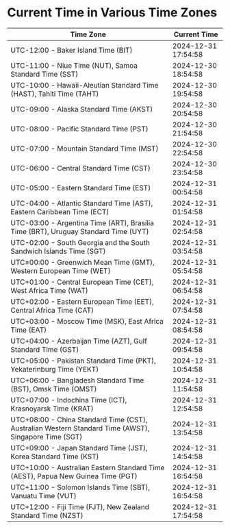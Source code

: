 # Current Time in Various Time Zones

| Time Zone | Current Time |
|-----------|--------------|
| UTC-12:00 - Baker Island Time (BIT) | 2024-12-31 17:54:58 |
| UTC-11:00 - Niue Time (NUT), Samoa Standard Time (SST) | 2024-12-30 18:54:58 |
| UTC-10:00 - Hawaii-Aleutian Standard Time (HAST), Tahiti Time (TAHT) | 2024-12-30 19:54:58 |
| UTC-09:00 - Alaska Standard Time (AKST) | 2024-12-30 20:54:58 |
| UTC-08:00 - Pacific Standard Time (PST) | 2024-12-30 21:54:58 |
| UTC-07:00 - Mountain Standard Time (MST) | 2024-12-30 22:54:58 |
| UTC-06:00 - Central Standard Time (CST) | 2024-12-30 23:54:58 |
| UTC-05:00 - Eastern Standard Time (EST) | 2024-12-31 00:54:58 |
| UTC-04:00 - Atlantic Standard Time (AST), Eastern Caribbean Time (ECT) | 2024-12-31 01:54:58 |
| UTC-03:00 - Argentina Time (ART), Brasília Time (BRT), Uruguay Standard Time (UYT) | 2024-12-31 02:54:58 |
| UTC-02:00 - South Georgia and the South Sandwich Islands Time (SGT) | 2024-12-31 03:54:58 |
| UTC±00:00 - Greenwich Mean Time (GMT), Western European Time (WET) | 2024-12-31 05:54:58 |
| UTC+01:00 - Central European Time (CET), West Africa Time (WAT) | 2024-12-31 06:54:58 |
| UTC+02:00 - Eastern European Time (EET), Central Africa Time (CAT) | 2024-12-31 07:54:58 |
| UTC+03:00 - Moscow Time (MSK), East Africa Time (EAT) | 2024-12-31 08:54:58 |
| UTC+04:00 - Azerbaijan Time (AZT), Gulf Standard Time (GST) | 2024-12-31 09:54:58 |
| UTC+05:00 - Pakistan Standard Time (PKT), Yekaterinburg Time (YEKT) | 2024-12-31 10:54:58 |
| UTC+06:00 - Bangladesh Standard Time (BST), Omsk Time (OMST) | 2024-12-31 11:54:58 |
| UTC+07:00 - Indochina Time (ICT), Krasnoyarsk Time (KRAT) | 2024-12-31 12:54:58 |
| UTC+08:00 - China Standard Time (CST), Australian Western Standard Time (AWST), Singapore Time (SGT) | 2024-12-31 13:54:58 |
| UTC+09:00 - Japan Standard Time (JST), Korea Standard Time (KST) | 2024-12-31 14:54:58 |
| UTC+10:00 - Australian Eastern Standard Time (AEST), Papua New Guinea Time (PGT) | 2024-12-31 16:54:58 |
| UTC+11:00 - Solomon Islands Time (SBT), Vanuatu Time (VUT) | 2024-12-31 16:54:58 |
| UTC+12:00 - Fiji Time (FJT), New Zealand Standard Time (NZST) | 2024-12-31 17:54:58 |
